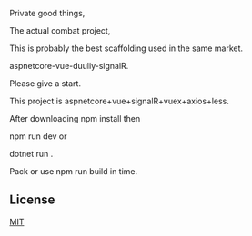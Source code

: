 Private good things,

The actual combat project,

This is probably the best scaffolding used in the same market.

aspnetcore-vue-duuliy-signalR.

Please give a start.

This project is  aspnetcore+vue+signalR+vuex+axios+less.

After downloading npm install then 

npm run dev  or

dotnet run  .

Pack or use npm run build in time.



## License

[MIT](https://github.com/lijinke666/react-project-template/blob/master/LICENCE)

